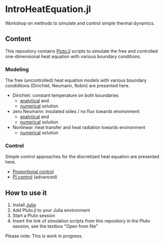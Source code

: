 # IntroHeatEquation.jl
Workshop on methods to simulate and control simple thermal dynamics.


## Content

This repository contains [Pluto.jl](https://github.com/fonsp/Pluto.jl) scripts to simulate the free and controlled one-dimensional heat equation with various boundary conditions.

### Modeling
The free (uncontrolled) heat equation models with various boundary condidtions (Dirichlet, Neumann, Robin) are presented here.

- Dirichlet: constant temperature on both boundaries
  - [analytical](https://github.com/stephans3/IntroHeatEquation.jl/blob/main/src/modeling/dirichlet_analytical.jl) and 
  - [numerical](https://github.com/stephans3/IntroHeatEquation.jl/blob/main/src/modeling/dirichlet_numerical.jl) solution
- zero Neumann: insulated sides / no flux towards environment
  - [analytical](https://github.com/stephans3/IntroHeatEquation.jl/blob/main/src/modeling/neumann_analytical.jl) and 
  - [numerical](https://github.com/stephans3/IntroHeatEquation.jl/blob/main/src/modeling/neumann_numerical.jl) solution
- Nonlinear: heat transfer and heat radiation towards environment 
  - [numerical](https://github.com/stephans3/IntroHeatEquation.jl/blob/main/src/modeling/robin_numerical.jl) solution

### Control
Simple control approaches for the discretized heat equation are presented here. 

- [Proportional control](https://github.com/stephans3/IntroHeatEquation.jl/blob/main/src/control/prop_control.jl)
- [PI control](https://github.com/stephans3/IntroHeatEquation.jl/blob/main/src/control/pi_control.jl) (advanced)


## How to use it
1. Install [Julia](https://julialang.org/)
2. Add Pluto.jl to your Julia environment
3. Start a Pluto session
4. Insert the link of simulation scripts from this repository in the Pluto session, see the textbox "Open from file" 


Please note: This is work in progress.
